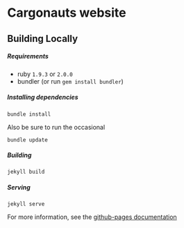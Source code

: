 Cargonauts website
==================

Building Locally
----------------

##### Requirements
  - ruby `1.9.3` or `2.0.0`
  - bundler (or run `gem install bundler`)

##### Installing dependencies

    bundle install

Also be sure to run the occasional

    bundle update

##### Building

    jekyll build

##### Serving

    jekyll serve

For more information, see the [github-pages documentation](https://help.github.com/articles/using-jekyll-with-pages/)
